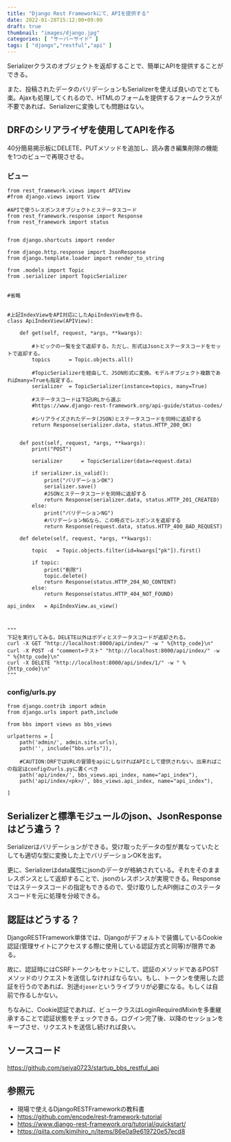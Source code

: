 ```yaml
---
title: "Django Rest Frameworkにて、APIを提供する"
date: 2022-01-28T15:12:00+09:00
draft: true
thumbnail: "images/django.jpg"
categories: [ "サーバーサイド" ]
tags: [ "django","restful","api" ]
---
```


Serializerクラスのオブジェクトを返却することで、簡単にAPIを提供することができる。

また、投稿されたデータのバリデーションもSerializerを使えば良いのでとても楽。Ajaxも処理してくれるので、HTMLのフォームを提供するフォームクラスが不要であれば、Serializerに変換しても問題はない。

## DRFのシリアライザを使用してAPIを作る

40分簡易掲示板にDELETE、PUTメソッドを追加し、読み書き編集削除の機能を1つのビューで再現させる。

### ビュー

    from rest_framework.views import APIView
    #from django.views import View
    
    #APIで使うレスポンスオブジェクトとステータスコード
    from rest_framework.response import Response
    from rest_framework import status
    
    
    from django.shortcuts import render
    
    from django.http.response import JsonResponse
    from django.template.loader import render_to_string
    
    from .models import Topic
    from .serializer import TopicSerializer


    #省略


    #上記IndexViewをAPI対応にしたApiIndexViewを作る。
    class ApiIndexView(APIView):
    
        def get(self, request, *args, **kwargs):
    
            #トピックの一覧を全て返却する。ただし、形式はJsonとステータスコードをセットで返却する。
            topics      = Topic.objects.all()
    
            #TopicSerializerを経由して、JSON形式に変換。モデルオブジェクト複数であればmany=Trueも指定する。
            serializer  = TopicSerializer(instance=topics, many=True)
    
            #ステータスコードは下記URLから選ぶ
            #https://www.django-rest-framework.org/api-guide/status-codes/
            
            #シリアライズされたデータ(JSON)とステータスコードを同時に返却する
            return Response(serializer.data, status.HTTP_200_OK)
    
    
        def post(self, request, *args, **kwargs):
            print("POST")
    
            serializer      = TopicSerializer(data=request.data)
    
            if serializer.is_valid():
                print("バリデーションOK")
                serializer.save()
                #JSONとステータスコードを同時に返却する
                return Response(serializer.data, status.HTTP_201_CREATED)
            else:
                print("バリデーションNG")
                #バリデーションNGなら、この時点でレスポンスを返却する
                return Response(request.data, status.HTTP_400_BAD_REQUEST)
    
        def delete(self, request, *args, **kwargs):
    
            topic   = Topic.objects.filter(id=kwargs["pk"]).first()
    
            if topic:
                print("削除")
                topic.delete()
                return Response(status.HTTP_204_NO_CONTENT)
            else:
                return Response(status.HTTP_404_NOT_FOUND)
    
    api_index   = ApiIndexView.as_view()
    
    
    
    """
    下記を実行してみる。DELETE以外はボディとステータスコードが返却される。
    curl -X GET "http://localhost:8000/api/index/" -w " %{http_code}\n"
    curl -X POST -d "comment=テスト" "http://localhost:8000/api/index/" -w " %{http_code}\n"
    curl -X DELETE "http://localhost:8000/api/index/1/" -w " %{http_code}\n"
    """

### config/urls.py


    from django.contrib import admin
    from django.urls import path,include
    
    from bbs import views as bbs_views
    
    urlpatterns = [
        path('admin/', admin.site.urls),
        path('', include("bbs.urls")),
    
        #CAUTION:DRFではURLの冒頭をapiにしなければAPIとして提供されない。出来ればこの指定はconfigのurls.pyに書くべき
        path('api/index/', bbs_views.api_index, name="api_index"),
        path('api/index/<pk>/', bbs_views.api_index, name="api_index"),
    
    ]


## Serializerと標準モジュールのjson、JsonResponseはどう違う？

Serializerはバリデーションができる。受け取ったデータの型が異なっていたとしても適切な型に変換した上でバリデーションOKを出す。

更に、Serializerはdata属性にjsonのデータが格納されている。それをそのままレスポンスとして返却することで、jsonのレスポンスが実現できる。Responseではステータスコードの指定もできるので、受け取りしたAPI側はこのステータスコードを元に処理を分岐できる。

## 認証はどうする？

DjangoRESTFramework単体では、Djangoがデフォルトで装備しているCookie認証(管理サイトにアクセスする際に使用している認証方式と同等)が限界である。

故に、認証時にはCSRFトークンもセットにして、認証のメソッドであるPOSTメソッドのリクエストを送信しなければならない。もし、トークンを使用した認証を行うのであれば、別途`djoser`というライブラリが必要になる。もしくは自前で作るしかない。

ちなみに、Cookie認証であれば、ビュークラスはLoginRequiredMixinを多重継承することで認証状態をチェックできる。ログイン完了後、以降のセッションをキープさせ、リクエストを送信し続ければ良い。

## ソースコード

https://github.com/seiya0723/startup_bbs_restful_api

## 参照元

- 現場で使えるDjangoRESTFrameworkの教科書
- https://github.com/encode/rest-framework-tutorial
- https://www.django-rest-framework.org/tutorial/quickstart/
- https://qiita.com/kimihiro_n/items/86e0a9e619720e57ecd8


